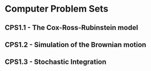 # Computer Problem Sets 

## CPS1.1 - The Cox-Ross-Rubinstein model
## CPS1.2 - Simulation of the Brownian motion
## CPS1.3 - Stochastic Integration

